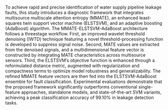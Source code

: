 To achieve rapid and precise identification of water supply pipeline leakage faults, this 
study introduces a diagnostic framework that integrates multisource multiscale attention entropy 
(MMATE), an enhanced least-squares twin support vector machine (ELSTSVM), and an adaptive 
boosting (AdaBoost) algorithm. The MMATE-ELSTSVM-AdaBoost architecture follows a threestage
workflow. First, an improved wavelet threshold denoising (IWTD) technique featuring a novel 
threshold-processing function is developed to suppress signal noise. Second, MATE values are 
extracted from the denoised signals, and a multidimensional feature vector is constructed by 
integrating MATE characteristics across multisource sensors. Third, the ELSTSVM’s objective 
function is enhanced through a reformulated distance metric, augmented with regularization and 
compactness terms to optimize model robustness and generalizability. The refined MMATE feature 
vectors are then fed into the ELSTSVM-AdaBoost ensemble for fault classification. Experimental 
evaluations demonstrate that the proposed framework significantly outperforms conventional 
single-feature approaches, standalone models, and state-of-the-art SVM variants, achieving a peak 
classification accuracy of 99.10% in leakage detection tasks. 
